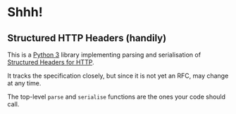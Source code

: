 
# Shhh!

## Structured HTTP Headers (handily)

This is a [Python 3](https://python.org/) library implementing parsing and serialisation of [Structured Headers for HTTP](https://httpwg.org/http-extensions/draft-ietf-httpbis-header-structure.html).

It tracks the specification closely, but since it is not yet an RFC, may change at any time.

The top-level `parse` and `serialise` functions are the ones your code should call.
